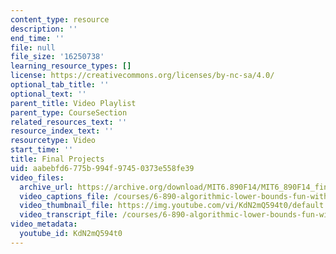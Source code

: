 ```yaml
---
content_type: resource
description: ''
end_time: ''
file: null
file_size: '16250738'
learning_resource_types: []
license: https://creativecommons.org/licenses/by-nc-sa/4.0/
optional_tab_title: ''
optional_text: ''
parent_title: Video Playlist
parent_type: CourseSection
related_resources_text: ''
resource_index_text: ''
resourcetype: Video
start_time: ''
title: Final Projects
uid: aabebfd6-775b-994f-9745-0373e558fe39
video_files:
  archive_url: https://archive.org/download/MIT6.890F14/MIT6_890F14_final_projects_300k.mp4
  video_captions_file: /courses/6-890-algorithmic-lower-bounds-fun-with-hardness-proofs-fall-2014/c563f3b2ced7517bb7668cb3cbb5c82c_KdN2mQ594t0.vtt
  video_thumbnail_file: https://img.youtube.com/vi/KdN2mQ594t0/default.jpg
  video_transcript_file: /courses/6-890-algorithmic-lower-bounds-fun-with-hardness-proofs-fall-2014/92e11b8c0b515821cc1e3ea394b38ca7_KdN2mQ594t0.pdf
video_metadata:
  youtube_id: KdN2mQ594t0
---
```

